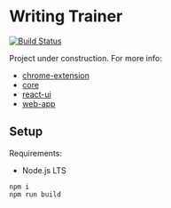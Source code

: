 # Writing Trainer

[![Build Status](https://travis-ci.org/igncp/writing-trainer.svg?branch=master)](https://travis-ci.org/igncp/writing-trainer)

Project under construction. For more info:

- [chrome-extension](./packages/chrome-extension)
- [core](./packages/core)
- [react-ui](./packages/react-ui)
- [web-app](./packages/web-app)

## Setup

Requirements:

- Node.js LTS

```
npm i
npm run build
```
